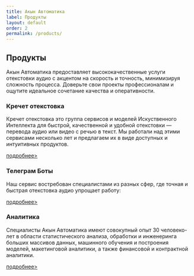 ```yaml
---
title: Акын Автоматика
label: Продукты
layout: default
order: 2
permalink: /products/
---
```


## Продукты

Акын Автоматика предоставляет высококачественные услуги отекстовки аудио с акцентом на скорость и точность, минимизируя сложность процесса.
Доверьте свои проекты профессионалам и ощутите идеальное сочетание качества и оперативности.


### Кречет отекстовка

Кречет отекстовка это группа сервисов и моделей Искуственного Интеллекта для быстрой, качественной и удобной отекстовки — перевода аудио или видео с речью в текст. Мы работали над этими сервисами несколько лет и предлагаем их в виде доступных и интуитивных продуктов.

[подробнее>](/product/krechet/)

### Телеграм Боты

Наш сервис востребован специалистами из разных сфер, где точная и быстрая отекстовка аудио упрощает работу:

[подробнее>](/product/tgbots/)

### Аналитика

Специалисты Акын Автоматика имеют совокупный опыт 30 человеко-лет в области статистического анализа, обработки и инженеринга больших массивов данных, машинного обучения и построения моделей, макетинговой аналитики, а также финансовой и контрактной аналитики.

[подробнее>](/product/analytics/)




